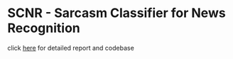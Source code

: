 # SCNR - Sarcasm Classifier for News Recognition

click [here](https://drive.google.com/drive/folders/1srxCyX1B8vqPtw6HsH_zU0GNFPhbXf6M?usp=sharing) for detailed report and codebase
